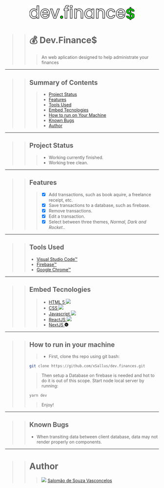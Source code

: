 <h1 align="center">
    <img src="./public/icons/logo.svg"/>
</h1>

>> # 💰 Dev.Finance$
>>> An web aplication designed to help administrate your finances

---

>> ## Summary of Contents
>>
>>> - [Project Status](#project-status)
>>> - [Features](#features)
>>> - [Tools Used](#tools-used)
>>> - [Embed Tecnologies](#embed-tecnologies)
>>> - [How to run on Your Machine](#how-to-run-on-your-machine)
>>> - [Known Bugs](#known-bugs)
>>> - [Author](#author)

---

>> ## Project Status
>>
>>> - Working currently finished.
>>> - Working tree clean.

---

>> ## Features
>>
>>> - [x] Add transactions, such as book aquire, a freelance receipt, etc.
>>> - [x] Save transactions to a database, such as firebase.
>>> - [x] Remove transactions.
>>> - [x] Edit a transaction.
>>> - [x] Select between three themes, <i>Normal, Dark and Rocket</i>..

---
>> ## Tools Used
>>
>> - [Visual Studio Code&trade;](https://code.visualstudio.com/)
>> - [Firebase&trade;](https://firebase.google.com)
>> - [Google Chrome&trade;](https://www.google.com/intl/pt-BR/chrome/)

---

>> ## Embed Tecnologies
>>
>>> - [HTML 5 <img src="https://cdn.iconscout.com/icon/free/png-512/html5-19-722707.png" height="12px"/>](https://developer.mozilla.org/pt-BR/docs/Web/HTML/HTML5)
>>> - [CSS <img src="https://upload.wikimedia.org/wikipedia/commons/d/d5/CSS3_logo_and_wordmark.svg" height="12px"/>](https://developer.mozilla.org/pt-BR/docs/Web/CSS)
>>> - [Javascript <img src="https://encrypted-tbn0.gstatic.com/images?q=tbn:ANd9GcTnezP43GZwqlUjVNQ1LyyXnY7MzjhJn3NqKQ&usqp=CAU" height="12px"/>](https://developer.mozilla.org/pt-BR/docs/Web/JavaScript)
>>> - [ReactJS <img src="https://upload.wikimedia.org/wikipedia/commons/thumb/4/47/React.svg/512px-React.svg.png" height="12px">](https://reactjs.org/docs/getting-started.html)
>>> - [NextJS <img src="./public/icons/next.svg" height="12px">](https://nextjs.org/docs)

---
>> ## How to run in your machine
>>
>>> - First, clone ths repo using git bash:
>> ```bash
>> git clone https://github.com/xSallus/dev.finances.git
>>```
>>> Then setup a Database on firebase is needed and hot to do it is out of this scope.
>>> Start node local server by running:
>>```bash
>> yarn dev
>>```
>>> Enjoy!

---

>> ## Known Bugs
>>
>> - When transiting data between client database, data may not render properly on components.

---

>> # Author
>>
>>> <img src="https://encrypted-tbn0.gstatic.com/images?q=tbn:ANd9GcTYVJlVcxIsdw-VHpQugNpWnhcqfU0lFLpE7A&usqp=CAU" height="12px"/> [Salomão de Souza Vasconcelos](https://github.com/xSallus/)
